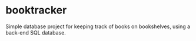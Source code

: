 # booktracker
Simple database project for keeping track of books on bookshelves, using a back-end SQL database.

